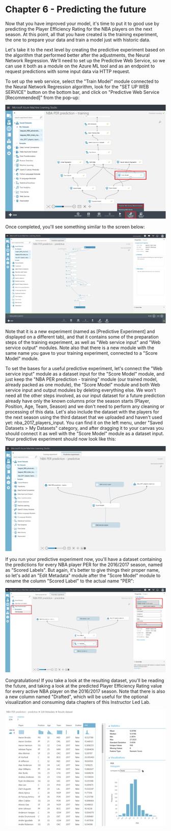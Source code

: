 # Chapter 6 - Predicting the future

Now that you have improved your model, it&#39;s time to put it to good use by predicting the Player Efficiency Rating for the NBA players on the next season. At this point, all that you have created is the training experiment, the one to prepare your data and train a model just with historic data.

Let&#39;s take it to the next level by creating the predictive experiment based on the algorithm that performed better after the adjustments, the Neural Network Regression. We&#39;ll need to set up the Predictive Web Service, so we can use it both as a module on the Azure ML tool and as an endpoint to request predictions with some input data via HTTP request.

To set up the web service, select the &quot;Train Model&quot; module connected to the Neural Network Regression algorithm, look for the &quot;SET UP WEB SERVICE&quot; button on the bottom bar, and click on &quot;Predictive Web Service [Recommended]&quot; from the pop-up:

![](./imgs/ML50.png)

Once completed, you&#39;ll see something similar to the screen below:

![](./imgs/ML51.png)


Note that it is a new experiment (named as [Predictive Experiment] and displayed on a different tab), and that it contains some of the preparation steps of the training experiment, as well as &quot;Web service input&quot; and &quot;Web service output&quot; modules. Note also that there is a new module with the same name you gave to your training experiment, connected to a &quot;Score Model&quot; module.

To set the bases for a useful predictive experiment, let&#39;s connect the &quot;Web service input&quot; module as a dataset input for the &quot;Score Model&quot; module, and just keep the &quot;NBA PER prediction - training&quot; module (our trained model, already packed as one module), the &quot;Score Model&quot; module and both Web service input and output modules by deleting everything else. We won&#39;t need all the other steps involved, as our input dataset for a future prediction already have only the known columns prior the season starts (Player, Position, Age, Team, Season) and we don&#39;t need to perform any cleaning or processing of this data. Let&#39;s also include the dataset with the players for the next season using the third dataset that we uploaded and haven&#39;t used yet: nba\_2017\_players\_input. You can find it on the left menu, under &quot;Saved Datasets &gt; My Datasets&quot; category, and after dragging it to your canvas you should connect it as well with the &quot;Score Model&quot; module as a dataset input. Your predictive experiment should now look like this:

![](./imgs/ML52.png)


If you run your predictive experiment now, you&#39;ll have a dataset containing the predictions for every NBA player PER for the 2016/2017 season, named as &quot;Scored Labels&quot;. But again, it&#39;s better to give things their proper name, so let&#39;s add an &quot;Edit Metadata&quot; module after the &quot;Score Model&quot; module to rename the column &quot;Scored Label&quot; to the actual name &quot;PER&quot;:

![](./imgs/ML53.png)


Congratulations! If you take a look at the resulting dataset, you&#39;ll be reading the future, and taking a look at the predicted Player Efficiency Rating value for every active NBA player on the 2016/2017 season. Note that there is also a new column named &quot;Drafted&quot;, which will be useful for the optional visualization and consuming data chapters of this Instructor Led Lab.

![](./imgs/ML54.png)